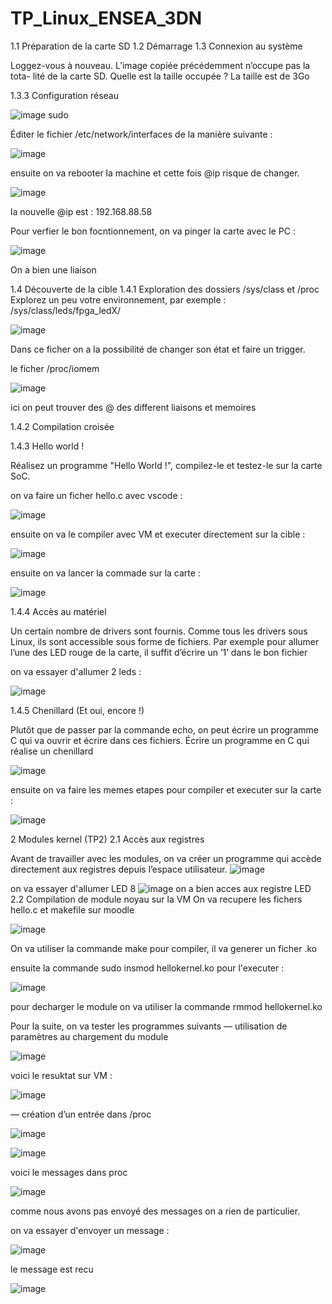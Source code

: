 # TP_Linux_ENSEA_3DN

1.1 Préparation de la carte SD
1.2 Démarrage
1.3 Connexion au système

Loggez-vous à nouveau. L’image copiée précédemment n’occupe pas la tota- lité de la carte SD. Quelle est la taille occupée ? 
La taille est de 3Go

1.3.3 Configuration réseau

![image](https://github.com/Ngoduu/TP_Linux_ENSEA_3DN/assets/145014223/961203e7-07b3-4882-be1a-7cf638e07b21)
sudo

Éditer le fichier /etc/network/interfaces de la manière suivante : 

![image](https://github.com/Ngoduu/TP_Linux_ENSEA_3DN/assets/145014223/ad297a15-e884-4b62-ac2f-f2841040a4ba)

ensuite on va rebooter la machine et cette fois @ip risque de changer.

![image](https://github.com/Ngoduu/TP_Linux_ENSEA_3DN/assets/145014223/07ab528b-18d3-4f6f-a084-f489f83c9c83)

la nouvelle @ip est : 192.168.88.58

Pour verfier le bon focntionnement, on va pinger la carte avec le PC : 

![image](https://github.com/Ngoduu/TP_Linux_ENSEA_3DN/assets/145014223/ed1be171-9a15-4e37-9382-ca0eb9f7b96e)

On a bien une liaison

1.4 Découverte de la cible
1.4.1 Exploration des dossiers /sys/class et /proc
Explorez un peu votre environnement, par exemple : 
/sys/class/leds/fpga_ledX/

![image](https://github.com/Ngoduu/TP_Linux_ENSEA_3DN/assets/145014223/389da991-fef8-4da8-afa4-07da23de31dc)

Dans ce ficher on a la possibilité de changer son état et faire un trigger.

le ficher /proc/iomem 

![image](https://github.com/Ngoduu/TP_Linux_ENSEA_3DN/assets/145014223/757af758-01e8-447a-9f8c-09c1f987b945)

ici on peut trouver des @ des different liaisons et memoires

1.4.2 Compilation croisée

1.4.3 Hello world !

Réalisez un programme "Hello World !", compilez-le et testez-le sur la carte SoC.

on va faire un ficher hello.c avec vscode : 

![image](https://github.com/Ngoduu/TP_Linux_ENSEA_3DN/assets/145014223/3a69c668-30cd-4e9e-a950-797f834687fe)

ensuite on va le compiler avec VM et executer directement sur la cible : 

![image](https://github.com/Ngoduu/TP_Linux_ENSEA_3DN/assets/145014223/2f1088b7-6868-4d69-a97e-eaf0ede0c7be)

ensuite on va lancer la commade sur la carte : 

![image](https://github.com/Ngoduu/TP_Linux_ENSEA_3DN/assets/145014223/889fa171-7ce0-44bf-a6f3-861b2b7a22fd)

1.4.4 Accès au matériel

Un certain nombre de drivers sont fournis. Comme tous les drivers sous Linux, ils sont accessible sous forme de fichiers. Par exemple pour allumer l’une des LED rouge de la carte, il suffit d’écrire un ’1’ dans le bon fichier

on va essayer d'allumer 2 leds : 

![image](https://github.com/Ngoduu/TP_Linux_ENSEA_3DN/assets/145014223/2da3f0ce-5aa1-45dd-b73d-1ad6e061f707)

1.4.5 Chenillard (Et oui, encore !)

Plutôt que de passer par la commande echo, on peut écrire un programme C qui va ouvrir et écrire dans ces fichiers. Écrire un programme en C qui réalise un chenillard

![image](https://github.com/Ngoduu/TP_Linux_ENSEA_3DN/assets/145014223/fef84649-3f66-4709-ac06-7840f3d84920)

ensuite on va faire les memes etapes pour compiler et executer sur la carte : 

![image](https://github.com/Ngoduu/TP_Linux_ENSEA_3DN/assets/145014223/5149076b-8646-4336-b4fa-d8492eeadedb)

2 Modules kernel (TP2)
2.1 Accès aux registres

Avant de travailler avec les modules, on va créer un programme qui accède directement aux registres depuis l’espace utilisateur.
![image](https://github.com/Ngoduu/TP_Linux_ENSEA_3DN/assets/145014223/0b2e029c-dbeb-4d79-be45-ae24f013e950)

on va essayer d'allumer LED 8
![image](https://github.com/Ngoduu/TP_Linux_ENSEA_3DN/assets/145014223/eb6c8bd7-1508-4142-aa76-5bd8137a1e6a)
on a bien acces aux registre LED
2.2 Compilation de module noyau sur la VM
On va recupere les fichers hello.c et makefile sur moodle 

![image](https://github.com/Ngoduu/TP_Linux_ENSEA_3DN/assets/145014223/736a04e5-c4d8-49fb-a9be-fab7e4c265ba)

On va utiliser la commande make pour compiler, il va generer un ficher .ko

ensuite la commande sudo insmod hellokernel.ko pour l'executer : 

![image](https://github.com/Ngoduu/TP_Linux_ENSEA_3DN/assets/145014223/f4c4e91e-9c94-4834-953d-abd999cb2707)

pour decharger le module on va utiliser la commande rmmod hellokernel.ko

Pour la suite, on va tester les programmes suivants 
— utilisation de paramètres au chargement du module

![image](https://github.com/Ngoduu/TP_Linux_ENSEA_3DN/assets/145014223/ca3e3380-7797-469c-b1ad-ba94a5c226ef)

voici le resuktat sur VM : 

![image](https://github.com/Ngoduu/TP_Linux_ENSEA_3DN/assets/145014223/51701883-a5b3-4020-8509-081f4fcc8e49)


— création d’un entrée dans /proc

![image](https://github.com/Ngoduu/TP_Linux_ENSEA_3DN/assets/145014223/2a43e635-c4a5-4472-abf6-0270a4a52bb9)



![image](https://github.com/Ngoduu/TP_Linux_ENSEA_3DN/assets/145014223/e6d51b6c-2f4a-45d4-b679-daa699ab45a6)

voici le messages dans proc

![image](https://github.com/Ngoduu/TP_Linux_ENSEA_3DN/assets/145014223/b9ebfbd9-3c19-4b99-91f2-0f90e638a15c)

comme nous avons pas envoyé des messages on a rien de particulier.

on va essayer d'envoyer un message : 

![image](https://github.com/Ngoduu/TP_Linux_ENSEA_3DN/assets/145014223/540e07cb-c0dc-470d-ba86-5f5a4e627384)

le message est recu 

![image](https://github.com/Ngoduu/TP_Linux_ENSEA_3DN/assets/145014223/6b84baef-4f44-4ba6-87dd-5c1486c606a9)














































